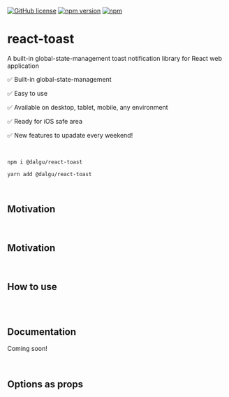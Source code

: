 [![GitHub license](https://img.shields.io/badge/license-MIT-blue.svg)](https://github.com/facebook/react/blob/main/LICENSE)
[![npm version](https://img.shields.io/npm/v/@dalgu/react-toast.svg)](https://www.npmjs.com/package/@dalgu/react-toast)
[![npm](https://img.shields.io/npm/dm/@dalgu/react-toast.svg)](https://www.npmjs.com/package/@dalgu/react-toast)

# react-toast

A built-in global-state-management toast notification library for React web application

✅ Built-in global-state-management

✅ Easy to use

✅ Available on desktop, tablet, mobile, any environment

✅ Ready for iOS safe area

✅ New features to upadate every weekend!

<br/>

```
npm i @dalgu/react-toast
```

```
yarn add @dalgu/react-toast
```

<br/>

## Motivation

<br/>

## Motivation

<br/>

## How to use

```jsx
```

<br/>

## Documentation

Coming soon!

<br/>

## Options as props
